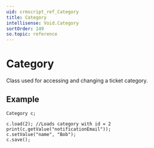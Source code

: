 ```yaml
---
uid: crmscript_ref_Category
title: Category
intellisense: Void.Category
sortOrder: 149
so.topic: reference
---
```


# Category

Class used for accessing and changing a ticket category.

## Example

    Category c;
   
    c.load(2); //Loads category with id = 2
    print(c.getValue("notificationEmail"));
    c.setValue("name", "Bob");
    c.save();
